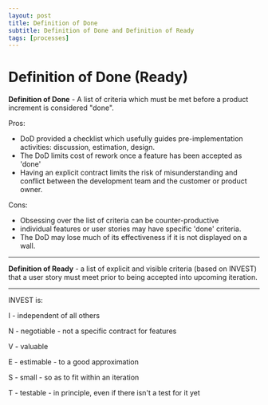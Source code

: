```yaml
---
layout: post
title: Definition of Done
subtitle: Definition of Done and Definition of Ready
tags: [processes]
---
```


# Definition of Done (Ready)

**Definition of Done** - A list of criteria which must be met before a product increment is considered "done". 

Pros:

- DoD provided a checklist which usefully guides pre-implementation activities: discussion, estimation, design.
- The DoD limits cost of rework once a feature has been accepted as 'done'
- Having an explicit contract limits the risk of misunderstanding and conflict between the development team and the customer or product owner.

Cons:

- Obsessing over the list of criteria can be counter-productive
- individual features or user stories may have specific 'done' criteria.
- The DoD may lose much of its effectiveness if it is not displayed on a wall.

---

**Definition of Ready** - a list of explicit and visible criteria (based on INVEST) that a user story must meet prior to being accepted into upcoming iteration.

---

INVEST is:

I - independent of all others

N - negotiable - not a specific contract for features

V - valuable

E - estimable - to a good approximation

S - small - so as to fit within an iteration

T - testable - in principle, even if there isn't a test for it yet